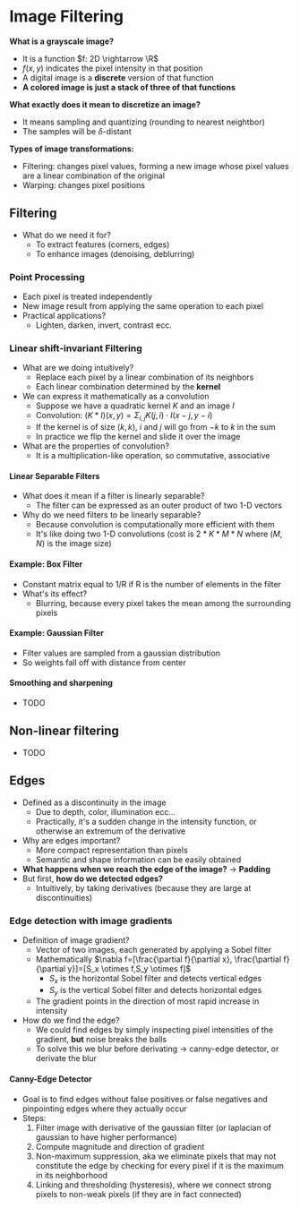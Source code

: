 # Image Filtering

**What is a grayscale image?**

- It is a function $f: 2D \rightarrow \R$
- $f(x,y)$ indicates the pixel intensity in that position
- A digital image is a **discrete** version of that function
- **A colored image is just a stack of three of that functions**

**What exactly does it mean to discretize an image?**

- It means sampling and quantizing (rounding to nearest neightbor)
- The samples will be $\delta$-distant

**Types of image transformations:**

- Filtering: changes pixel values, forming a new image whose pixel values are a linear combination of the original
- Warping: changes pixel positions

## Filtering

- What do we need it for?
  - To extract features (corners, edges)
  - To enhance images (denoising, deblurring)

### Point Processing

- Each pixel is treated independently
- New image result from applying the same operation to each pixel
- Practical applications?
  - Lighten, darken, invert, contrast ecc.

### Linear shift-invariant Filtering

- What are we doing intuitively?
  - Replace each pixel by a linear combination of its neighbors
  - Each linear combination determined by the **kernel**
- We can express it mathematically as a convolution
  - Suppose we have a quadratic kernel $K$ and an image $I$
  - Convolution: $(K*I)(x,y)=\Sigma_{i,j} K(j,i) \cdot I(x-j,y-i)$
  - If the kernel is of size $(k,k)$, $i$ and $j$ will go from $-k$ to $k$ in the sum
  - In practice we flip the kernel and slide it over the image
- What are the properties of convolution?
  - It is a multiplication-like operation, so commutative, associative

#### Linear Separable Filters

- What does it mean if a filter is linearly separable?
  - The filter can be expressed as an outer product of two 1-D vectors
- Why do we need filters to be linearly separable?
  - Because convolution is computationally more efficient with them
  - It's like doing two 1-D convolutions (cost is $2*K*M*N$ where $(M,N)$ is the image size)

#### Example: Box Filter

- Constant matrix equal to 1/R if R is the number of elements in the filter
- What's its effect?
  - Blurring, because every pixel takes the mean among the surrounding pixels

#### Example: Gaussian Filter

- Filter values are sampled from a gaussian distribution
- So weights fall off with distance from center

#### Smoothing and sharpening

- TODO

## Non-linear filtering

- TODO

## Edges

- Defined as a discontinuity in the image
  - Due to depth, color, illumination ecc...
  - Practically, it's a sudden change in the intensity function, or otherwise an extremum of the derivative
- Why are edges important?
  - More compact representation than pixels
  - Semantic and shape information can be easily obtained
- **What happens when we reach the edge of the image?** $\rightarrow$ **Padding**
- But first, **how do we detected edges?**
  - Intuitively, by taking derivatives (because they are large at discontinuities)

### Edge detection with image gradients

- Definition of image gradient?
  - Vector of two images, each generated by applying a Sobel filter
  - Mathematically $\nabla f=[\frac{\partial f}{\partial x}, \frac{\partial f}{\partial y}]=[S_x \otimes f,S_y \otimes f]$
    - $S_x$ is the horizontal Sobel filter and detects vertical edges
    - $S_y$ is the vertical Sobel filter and detects horizontal edges
  - The gradient points in the direction of most rapid increase in intensity
- How do we find the edge?
  - We could find edges by simply inspecting pixel intensities of the gradient, **but** noise breaks the balls
  - To solve this we blur before derivating $\rightarrow$ canny-edge detector, or derivate the blur

#### Canny-Edge Detector

- Goal is to find edges without false positives or false negatives and pinpointing edges where they actually occur
- Steps:  
  1. Filter image with derivative of the gaussian filter (or laplacian of gaussian to have higher performance)
  2. Compute magnitude and direction of gradient
  3. Non-maximum suppression, aka we eliminate pixels that may not constitute the edge by checking for every pixel if it is the maximum in its neighborhood
  4. Linking and thresholding (hysteresis), where we connect strong pixels to non-weak pixels (if they are in fact connected)
